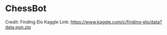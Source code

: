 # ChessBot

Credit:
Finding Elo
Kaggle
Link: https://www.kaggle.com/c/finding-elo/data?data.pgn.zip
